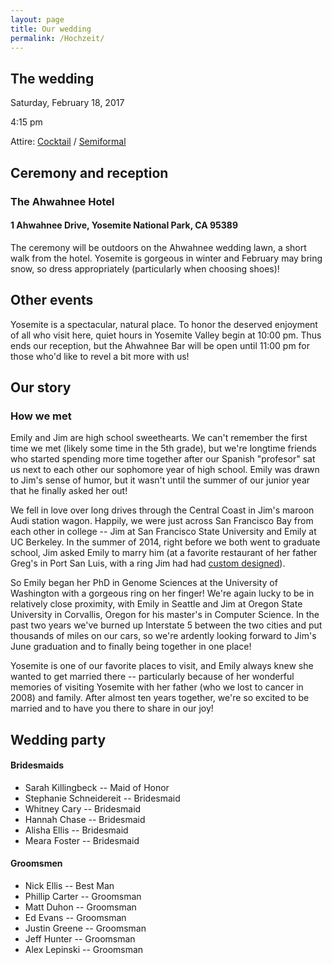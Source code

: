 ```yaml
---
layout: page
title: Our wedding
permalink: /Hochzeit/
---
```


## The wedding

Saturday, February 18, 2017

4:15 pm

Attire: [Cocktail](https://www.youtube.com/watch?v=Of5QjLNnufg) / [Semiformal](https://www.theknot.com/content/wedding-guest-attire-cheat-sheet)

## Ceremony and reception

### The Ahwahnee Hotel

#### 1 Ahwahnee Drive, Yosemite National Park, CA 95389

The ceremony will be outdoors on the Ahwahnee wedding lawn, a short walk from the hotel. Yosemite is gorgeous in winter and February may bring snow, so dress appropriately (particularly when choosing shoes)!  

## Other events

Yosemite is a spectacular, natural place. To honor the deserved enjoyment of all who visit here, quiet hours in Yosemite Valley begin at 10:00 pm. Thus ends our reception, but the Ahwahnee Bar will be open until 11:00 pm for those who'd like to revel a bit more with us!

## Our story

### How we met

Emily and Jim are high school sweethearts. We can't remember the first time we met (likely some time in the 5th grade), but we're longtime friends who started spending more time together after our Spanish "profesor" sat us next to each other our sophomore year of high school. Emily was drawn to Jim's sense of humor, but it wasn't until the summer of our junior year that he finally asked her out! 

We fell in love over long drives through the Central Coast in Jim's maroon Audi station wagon. Happily, we were just across San Francisco Bay from each other in college -- Jim at San Francisco State University and Emily at UC Berkeley. In the summer of 2014, right before we both went to graduate school, Jim asked Emily to marry him (at a favorite restaurant of her father Greg's in Port San Luis, with a ring Jim had had [custom designed](http://www.serengetiwest.com/)). 

So Emily began her PhD in Genome Sciences at the University of Washington with a gorgeous ring on her finger! We're again lucky to be in relatively close proximity, with Emily in Seattle and Jim at Oregon State University in Corvallis, Oregon for his master's in Computer Science. In the past two years we've burned up Interstate 5 between the two cities and put thousands of miles on our cars, so we're ardently looking forward to Jim's June graduation and to finally being together in one place!

Yosemite is one of our favorite places to visit, and Emily always knew she wanted to get married there -- particularly because of her wonderful memories of visiting Yosemite with her father (who we lost to cancer in 2008) and family. After almost ten years together, we're so excited to be married and to have you there to share in our joy! 

## Wedding party

#### Bridesmaids
+ Sarah Killingbeck -- Maid of Honor
+ Stephanie Schneidereit -- Bridesmaid
+ Whitney Cary -- Bridesmaid
+ Hannah Chase -- Bridesmaid
+ Alisha Ellis -- Bridesmaid
+ Meara Foster -- Bridesmaid

#### Groomsmen
+ Nick Ellis -- Best Man
+ Phillip Carter -- Groomsman
+ Matt Duhon -- Groomsman
+ Ed Evans -- Groomsman
+ Justin Greene -- Groomsman
+ Jeff Hunter -- Groomsman
+ Alex Lepinski -- Groomsman
